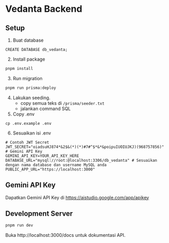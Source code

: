 # Vedanta Backend

## Setup
1. Buat database
```
CREATE DATABASE db_vedanta;
```
2. Install package
```bash
pnpm install
```
3. Run migration
```bash
pnpm run prisma:deploy
```
4. Lakukan seeding.
	- copy semua teks di `/prisma/seeder.txt`
	- jalankan command SQL
5. Copy .env
```
cp .env.example .env
```
6. Sesuaikan isi .env
```.env
# Contoh JWT Secret
JWT_SECRET="oiadsuHJ874*&2$&(*)(*)#7#^$*&*&poipuIUOIUJKJ)(968757856)"
# Gemini API Key
GEMINI_API_KEY=YOUR_API_KEY_HERE
DATABASE_URL="mysql://root:@localhost:3306/db_vedanta" # Sesuaikan dengan nama database dan username MySQL anda
PUBLIC_APP_URL="https://localhost:3000"
``` 

## Gemini API Key
Dapatkan Gemini API Key di https://aistudio.google.com/app/apikey

## Development Server
```bash
pnpm run dev
```

Buka http://localhost:3000/docs untuk dokumentasi API.
